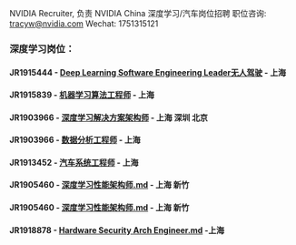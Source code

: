 NVIDIA Recruiter, 负责 NVIDIA China 深度学习/汽车岗位招聘  职位咨询: tracyw@nvidia.com   Wechat: 1751315121

### 深度学习岗位：

#### JR1915444 - [Deep Learning Software Engineering Leader无人驾驶](/Deep_Learning_Software_Engineering_Leader.md) - 上海
#### JR1915839 - [机器学习算法工程师](/机器学习算法工程师.md) - 上海
#### JR1903966 - [深度学习解决方案架构师](/Deep_Learning_Solution_Architect.md) - 上海 深圳 北京
#### JR1903966 - [数据分析工程师](/Senior_Data_Analytics_Software_Engineer.md) - 上海 
#### JR1913452 - [汽车系统工程师](/Automotive_Solution_Engineer.md) - 上海
#### JR1905460 - [深度学习性能架构师.md](/深度学习性能架构师.md) - 上海 新竹
#### JR1905460 - [深度学习性能架构师.md](/深度学习性能架构师.md) - 上海 新竹                                  
#### JR1918878 - [Hardware Security Arch Engineer.md](/Hardware_Security_Arch_Engineer.md) -上海
